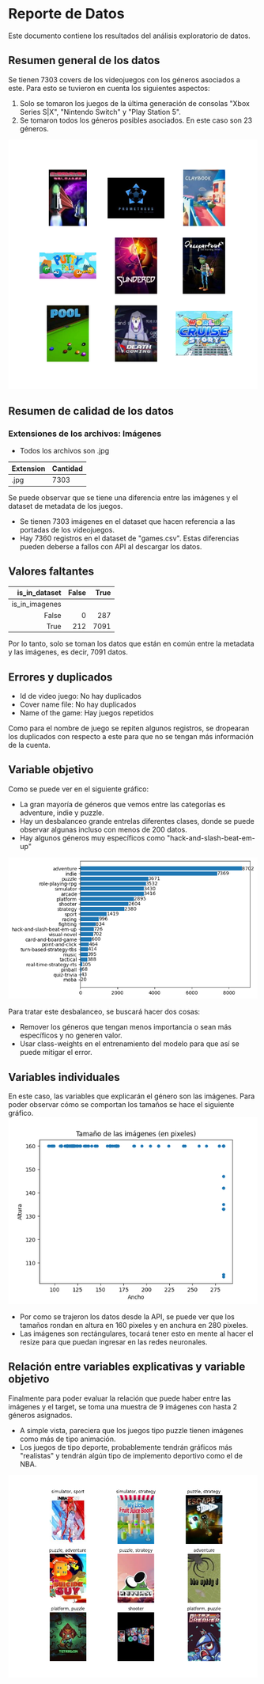 # Reporte de Datos

Este documento contiene los resultados del análisis exploratorio de datos.

## Resumen general de los datos
Se tienen 7303 covers de los videojuegos con los géneros asociados a este. Para esto se tuvieron en cuenta los siguientes aspectos:
1. Solo se tomaron los juegos de la última generación de consolas "Xbox Series S|X", "Nintendo Switch" y "Play Station 5".
2. Se tomaron todos los géneros posibles asociados. En este caso son 23 géneros. 
   
![examples_covers](examples_covers.png)

## Resumen de calidad de los datos
### Extensiones de los archivos: Imágenes
* Todos los archivos son .jpg 

| Extension | Cantidad |
|-----------|----------|
| .jpg      | 7303     |

Se puede observar que se tiene una diferencia entre las imágenes y el dataset de metadata de los juegos. 
* Se tienen 7303 imágenes en el dataset que hacen referencia a las portadas de los videojuegos.
* Hay 7360 registros en el dataset de "games.csv".
Estas diferencias pueden deberse a fallos con API al descargar los datos. 

## Valores faltantes

|  is_in_dataset 	| False 	| True 	|
|---------------:	|------:	|-----:	|
| is_in_imagenes 	|       	|      	|
|          False 	|     0 	|  287 	|
|           True 	|   212 	| 7091 	|
Por lo tanto, solo se toman los datos que están en común entre la metadata y las imágenes, es decir, 7091 datos. 

## Errores y duplicados
* Id de video juego:  No hay duplicados
* Cover name file: No hay duplicados
* Name of the game: Hay juegos repetidos

Como para el nombre de juego se repiten algunos registros, se dropearan los duplicados con respecto a este para que no se tengan más información de la cuenta. 

## Variable objetivo
Como se puede ver en el siguiente gráfico:
* La gran mayoría de géneros que vemos entre las categorías es adventure, indie y puzzle.
* Hay un desbalanceo grande entrelas diferentes clases, donde se puede observar algunas incluso con menos de 200 datos.
* Hay algunos géneros muy específicos como "hack-and-slash-beat-em-up"

![genres_summary](genres_summary.png)

Para tratar este desbalanceo, se buscará hacer dos cosas:
* Remover los géneros que tengan menos importancia o sean más específicos y no generen valor. 
* Usar class-weights en el entrenamiento del modelo para que así se puede mitigar el error. 
## Variables individuales
En este caso, las variables que explicarán el género son las imágenes. Para poder observar cómo se comportan los tamaños se hace el siguiente gráfico.
![tamanio_imagenes](tamanio_imagenes.png)

* Por como se trajeron los datos desde la API, se puede ver que los tamaños rondan en altura en 160 pixeles y en anchura en 280 pixeles. 
* Las imágenes son rectángulares, tocará tener esto en mente al hacer el resize para que puedan ingresar en las redes neuronales. 

## Relación entre variables explicativas y variable objetivo
Finalmente para poder evaluar la relación que puede haber entre las imágenes y el target, se toma una muestra de 9 imágenes con hasta 2 géneros asignados.
* A simple vista, pareciera que los juegos tipo puzzle tienen imágenes como más de tipo animación. 
* Los juegos de tipo deporte, probablemente tendrán gráficos más "realistas" y tendrán algún tipo de implemento deportivo como el de NBA. 

![covers_with_labels](covers_with_labels.png)
